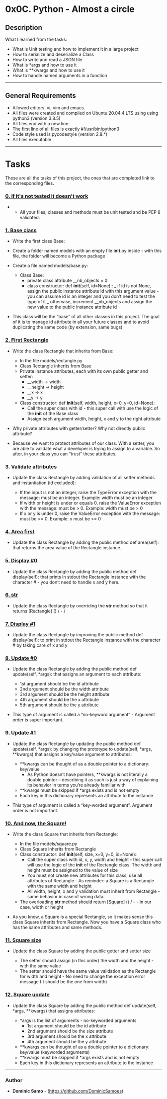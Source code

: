 # 0x0C. Python - Almost a circle

## Description

What I learned from the tasks:

* What is Unit testing and how to implement it in a large project
* How to serialize and deserialize a Class
* How to write and read a JSON file
* What is *args and how to use it
* What is **kwargs and how to use it
* How to handle named arguments in a function

---

## General Requirements
* Allowed editors: vi, vim and emacs.
* All files were created and compiled on Ubuntu 20.04.4 LTS using using python3 (version 3.8.5)
* All files end with a new line
* The first line of all files is exactly #!/usr/bin/python3
* Code style used is pycodestyle (version 2.8.*)
* All files executable

---

# Tasks

These are all the tasks of this project, the ones that are completed link to the corresponding files.

### [0. If it's not tested it doesn't work](./tests/)
* 
  - All your files, classes and methods must be unit tested and be PEP 8 validated.

### [1. Base class](./models/base.py)
* Write the first class Base:

* Create a folder named models with an empty file __init__.py inside - with this file, the folder will become a Python package

* Create a file named models/base.py:

	- Class Base:
		+ private class attribute __nb_objects = 0
		+ class constructor: def __init__(self, id=None)::
			_ if id is not None, assign the public instance attribute id with this argument value - you can assume id is an integer and you don’t need to test the type of it
			_ otherwise, increment __nb_objects and assign the new value to the public instance attribute id
* This class will be the “base” of all other classes in this project. The goal of it is to manage id attribute in all your future classes and to avoid duplicating the same code (by extension, same bugs)


### [2. First Rectangle](./models/rectangle.py)
* Write the class Rectangle that inherits from Base:

	- In the file models/rectangle.py
	- Class Rectangle inherits from Base
	- Private instance attributes, each with its own public getter and setter:
		+ __width -> width
		+ __height -> height
		+ __x -> x
		+ __y -> y
	- Class constructor: def __init__(self, width, height, x=0, y=0, id=None):
		+ Call the super class with id - this super call with use the logic of the __init__ of the Base class
		+ Assign each argument width, height, x and y to the right attribute
* Why private attributes with getter/setter? Why not directly public attribute?

* Because we want to protect attributes of our class. With a setter, you are able to validate what a developer is trying to assign to a variable. So after, in your class you can “trust” these attributes.


### [3. Validate attributes](./models/rectangle.py)
* Update the class Rectangle by adding validation of all setter methods and instantiation (id excluded):

	- If the input is not an integer, raise the TypeError exception with the message: <name of the attribute> must be an integer. Example: width must be an integer
	- If width or height is under or equals 0, raise the ValueError exception with the message: <name of the attribute> must be > 0. Example: width must be > 0
	- If x or y is under 0, raise the ValueError exception with the message: <name of the attribute> must be >= 0. Example: x must be >= 0

### [4. Area first](./models/rectangle.py)
* Update the class Rectangle by adding the public method def area(self): that returns the area value of the Rectangle instance.

### [5. Display #0](./models/rectangle.py)
* Update the class Rectangle by adding the public method def display(self): that prints in stdout the Rectangle instance with the character # - you don’t need to handle x and y here.


### [6. __str__](./models/rectangle.py)
* Update the class Rectangle by overriding the __str__ method so that it returns [Rectangle] (<id>) <x>/<y> - <width>/<height>


### [7. Display #1](./models/rectangle.py)
* Update the class Rectangle by improving the public method def display(self): to print in stdout the Rectangle instance with the character # by taking care of x and y

### [8. Update #0](./models/rectangle.py)
* Update the class Rectangle by adding the public method def update(self, *args): that assigns an argument to each attribute:

	- 1st argument should be the id attribute
	- 2nd argument should be the width attribute
	- 3rd argument should be the height attribute
	- 4th argument should be the x attribute
	- 5th argument should be the y attribute
* This type of argument is called a “no-keyword argument” - Argument order is super important.

### [9. Update #1](./models/rectangle.py)
* Update the class Rectangle by updating the public method def update(self, *args): by changing the prototype to update(self, *args, **kwargs) that assigns a key/value argument to attributes:

	- **kwargs can be thought of as a double pointer to a dictionary: key/value
		+ As Python doesn’t have pointers, **kwargs is not literally a double pointer – describing it as such is just a way of explaining its behavior in terms you’re already familiar with
	- **kwargs must be skipped if *args exists and is not empty
	- Each key in this dictionary represents an attribute to the instance
* This type of argument is called a “key-worded argument”. Argument order is not important.

### [10. And now, the Square!](./models/square.py)
* Write the class Square that inherits from Rectangle:

	- In the file models/square.py
	- Class Square inherits from Rectangle
	- Class constructor: def __init__(self, size, x=0, y=0, id=None)::
		+ Call the super class with id, x, y, width and height - this super call will use the logic of the __init__ of the Rectangle class. The width and height must be assigned to the value of size
		+ You must not create new attributes for this class, use all attributes of Rectangle - As reminder: a Square is a Rectangle with the same width and height
		+ All width, height, x and y validation must inherit from Rectangle - same behavior in case of wrong data
	- The overloading __str__ method should return [Square] (<id>) <x>/<y> - <size> - in our case, width or height
* As you know, a Square is a special Rectangle, so it makes sense this class Square inherits from Rectangle. Now you have a Square class who has the same attributes and same methods.


### [11. Square size](./models/square.py)
* Update the class Square by adding the public getter and setter size

	- The setter should assign (in this order) the width and the height - with the same value
	- The setter should have the same value validation as the Rectangle for width and height - No need to change the exception error message (It should be the one from width)

### [12. Square update](./models/square.py)
* Update the class Square by adding the public method def update(self, *args, **kwargs) that assigns attributes:

	- *args is the list of arguments - no-keyworded arguments
		+ 1st argument should be the id attribute
		+ 2nd argument should be the size attribute
		+ 3rd argument should be the x attribute
		+ 4th argument should be the y attribute
	- **kwargs can be thought of as a double pointer to a dictionary: key/value (keyworded arguments)
	- **kwargs must be skipped if *args exists and is not empty
	- Each key in this dictionary represents an attribute to the instance



---

### Author
* **Dominic Samo** - (https://github.com/DominicSamoes)
